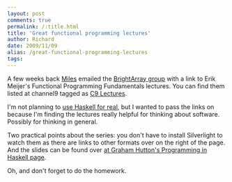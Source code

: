 ```yaml
---
layout: post
comments: true
permalink: /:title.html
title: 'Great functional programming lectures'
author: Richard
date: 2009/11/09
alias: /great-functional-programming-lectures
tags:
---
```


A few weeks back [Miles][] emailed the [BrightArray group][] with a link
to Erik Meijer's Functional Programming Fundamentals lectures. You can
find them listed at channel9 tagged as [C9 Lectures][].

I'm not planning to [use Haskell for real][], but I wanted to pass the
links on because I'm finding the lectures really helpful for thinking
about software. Possibly for thinking in general.

Two practical points about the series: you don't have to install
Silverlight to watch them as there are links to other formats over on
the right of the page. And the slides can be found over [at Graham Hutton's Programming in Haskell page][].

Oh, and don't forget to do the homework.


  [Miles]: http://www.chuusai.com/
  [BrightArray group]: http://www.brightarray.org/
  [C9 Lectures]: http://channel9.msdn.com/tags/C9+Lectures/
  [use Haskell for real]: http://book.realworldhaskell.org/read/
  [at Graham Hutton's Programming in Haskell page]: http://www.cs.nott.ac.uk/~gmh/book.html
